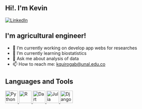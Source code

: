 ## Hi!. I'm Kevin

[![LinkedIn](https://img.shields.io/badge/LinkedIn-0077B5?style=for-the-badge&logo=linkedin&logoColor=white)](https://www.linkedin.com/in/kevin-quiroga-26b516181)

## I'm agricultural engineer!

- 🔭 I’m currently working on develop app webs for researches
- 🌱 I’m currently learning biostatistics
- 💬 Ask me about analysis of data
- 📫 How to reach me: kquirogab@unal.edu.co

## Languages and Tools
<a href="https://github.com/Viinky-Kevs">
<img aling="left" alt="Python" width="40px" src="https://upload.wikimedia.org/wikipedia/commons/thumb/0/0a/Python.svg/768px-Python.svg.png"/>
</a>
<a href="https://github.com/Viinky-Kevs">
<img aling="left" alt="R" width="40px" src="https://encrypted-tbn0.gstatic.com/images?q=tbn:ANd9GcQ2rLkJzbPUxXq3BaPimgkX8xVrR2nDF0GQHoHEQvKN9YCyYSELJlHqD9Hs2A3JdNwmfv0&usqp=CAU"/>
</a>
<a href="https://github.com/Viinky-Kevs">
<img aling="left" alt="Dart" width="40px" src="https://img.icons8.com/color/480/dart.png"/>
</a>
<a href="https://github.com/Viinky-Kevs">
<img aling="left" alt="Julia" width="40px" src="https://encrypted-tbn0.gstatic.com/images?q=tbn:ANd9GcQG02bcLGHeGIij9AVdpDSo2D6XsE3ztJAKUKX2AacZqHwWOfV13ZDP1-bQp1qiokb1Aq4&usqp=CAU"/>
</a>
<a href="https://github.com/Viinky-Kevs">
<img aling="left" alt="Django" width="40px" src="https://icon-library.com/images/django-icon/django-icon-0.jpg"/>
</a>